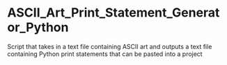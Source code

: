 # ASCII_Art_Print_Statement_Generator_Python
Script that takes in a text file containing ASCII art and outputs a text file containing Python print statements that can be pasted into a project
